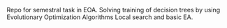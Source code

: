 Repo for semestral task in EOA.
Solving training of decision trees by using  Evolutionary Optimization Algorithms
Local search and basic EA. 

